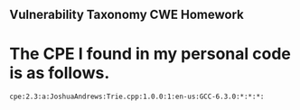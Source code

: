 ## Vulnerability Taxonomy CWE Homework

# The CPE I found in my personal code is as follows.

`cpe:2.3:a:JoshuaAndrews:Trie.cpp:1.0.0:1:en-us:GCC-6.3.0:*:*:*:`
